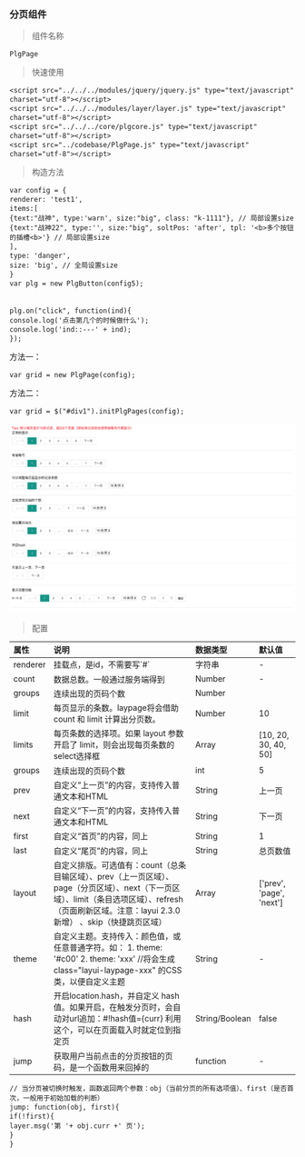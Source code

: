 ### 分页组件

> 组件名称

```
PlgPage
```

> 快速使用

```
<script src="../../../modules/jquery/jquery.js" type="text/javascript" charset="utf-8"></script>
<script src="../../../modules/layer/layer.js" type="text/javascript" charset="utf-8"></script>
<script src="../../../core/plgcore.js" type="text/javascript" charset="utf-8"></script>
<script src="../codebase/PlgPage.js" type="text/javascript" charset="utf-8"></script>
```

> 构造方法

```
var config = {
renderer: 'test1',
items:[
{text:"战神", type:'warn', size:"big", class: "k-1111"}, // 局部设置size
{text:"战神22", type:'', size:"big", soltPos: 'after', tpl: '<b>多个按钮的插槽<b>'} // 局部设置size
],
type: 'danger',
size: 'big', // 全局设置size
}
var plg = new PlgButton(config5);


plg.on("click", function(ind){
console.log('点击第几个的时候做什么');
console.log('ind::---' + ind);
});
```

方法一：

```
var grid = new PlgPage(config);
```

方法二：
```
var grid = $("#div1").initPlgPages(config);
```
![](/assets/page.png)

> 配置

| 属性 | 说明 | 数据类型 | 默认值 |
| :--- | :--- | :--- | :--- |
| renderer | 挂载点，是id，不需要写\`\#\` | 字符串 | - |
| count | 数据总数。一般通过服务端得到 | Number | - |
| groups | 连续出现的页码个数 | Number |  |
| limit | 每页显示的条数。laypage将会借助 count 和 limit 计算出分页数。 | Number | 10 |
| limits | 每页条数的选择项。如果 layout 参数开启了 limit，则会出现每页条数的select选择框 | Array | \[10, 20, 30, 40, 50\] |
| groups | 连续出现的页码个数 | int | 5 |
| prev | 自定义“上一页”的内容，支持传入普通文本和HTML | String | 上一页 |
| next | 自定义“下一页”的内容，支持传入普通文本和HTML | String | 下一页 |
| first | 自定义“首页”的内容，同上 | String | 1 |
| last | 自定义“尾页”的内容，同上 | String | 总页数值 |
| layout | 自定义排版。可选值有：count（总条目输区域）、prev（上一页区域）、page（分页区域）、next（下一页区域）、limit（条目选项区域）、refresh（页面刷新区域。注意：layui 2.3.0 新增） 、skip（快捷跳页区域） | Array | \['prev', 'page', 'next'\] |
| theme | 自定义主题。支持传入：颜色值，或任意普通字符。如： 1. theme: '\#c00' 2. theme: 'xxx' //将会生成 class="layui-laypage-xxx" 的CSS类，以便自定义主题 | String | - |
| hash | 开启location.hash，并自定义 hash 值。如果开启，在触发分页时，会自动对url追加：\#!hash值={curr} 利用这个，可以在页面载入时就定位到指定页 | String/Boolean | false |
| jump | 获取用户当前点击的分页按钮的页码，是一个函数用来回掉的 | function | - |

```
// 当分页被切换时触发，函数返回两个参数：obj（当前分页的所有选项值）、first（是否首次，一般用于初始加载的判断）
jump: function(obj, first){
if(!first){
layer.msg('第 '+ obj.curr +' 页');
}
}
```



